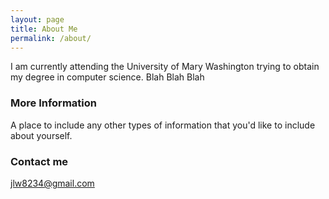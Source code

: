 ```yaml
---
layout: page
title: About Me
permalink: /about/
---
```


I am currently attending the University of Mary Washington trying to obtain my degree in computer science.
Blah Blah Blah

### More Information

A place to include any other types of information that you'd like to include about yourself.

### Contact me

[jlw8234@gmail.com](mailto:jlw8234@gmail.com)